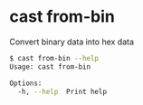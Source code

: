 # cast from-bin

Convert binary data into hex data

```bash
$ cast from-bin --help
Usage: cast from-bin

Options:
  -h, --help  Print help
```